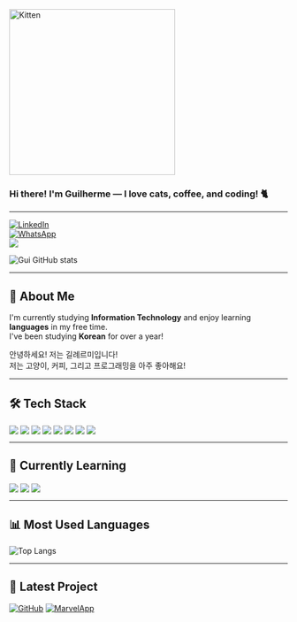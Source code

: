 <img alt="Kitten" src="https://i.pinimg.com/enabled_lo/564x/32/be/57/32be5713ce12fae4c80c028d75710129.jpg" width="300"/>

### Hi there! I'm Guilherme — I love cats, coffee, and coding! 🐈

---

[![LinkedIn](https://img.shields.io/badge/LinkedIn-0077B5?style=for-the-badge&logo=linkedin&logoColor=white)](https://linkedin.com/in/guilherme-jrodrigues)  
[![WhatsApp](https://img.shields.io/badge/WhatsApp-25D366?style=for-the-badge&logo=whatsapp&logoColor=white)](https://wa.me/12991857311)  
<a href="mailto:josrodriguesguilherme@gmail.com"><img src="https://img.shields.io/badge/Gmail-D14836?style=for-the-badge&logo=gmail&logoColor=white"></a>

![Gui GitHub stats](https://github-readme-stats.vercel.app/api?username=guirdgrs&show_icons=true&theme=synthwave)

---

## 🧠 About Me

I'm currently studying **Information Technology** and enjoy learning **languages** in my free time.  
I've been studying **Korean** for over a year!

안녕하세요! 저는 길례르미입니다!  
저는 고양이, 커피, 그리고 프로그래밍을 아주 좋아해요!

---

## 🛠️ Tech Stack

<div style="display: inline_block">
  <img align="center" src="https://img.shields.io/badge/C%23-239120?style=for-the-badge&logo=c-sharp&logoColor=white" />
  <img align="center" src="https://img.shields.io/badge/HTML-239120?style=for-the-badge&logo=html5&logoColor=white" />
  <img align="center" src="https://img.shields.io/badge/CSS-239120?style=for-the-badge&logo=css3&logoColor=white" />
  <img align="center" src="https://img.shields.io/badge/JavaScript-F7DF1E?style=for-the-badge&logo=javascript&logoColor=black" />
  <img align="center" src="https://img.shields.io/badge/PHP-777BB4?style=for-the-badge&logo=php&logoColor=white" />
  <img align="center" src="https://img.shields.io/badge/Bootstrap-563D7C?style=for-the-badge&logo=bootstrap&logoColor=white" />
  <img align="center" src="https://img.shields.io/badge/MySQL-00000F?style=for-the-badge&logo=mysql&logoColor=white" />
  <img align="center" src="https://img.shields.io/badge/WordPress-21759B?style=for-the-badge&logo=wordpress&logoColor=white" />
</div>

---

## 🚧 Currently Learning

<div style="display: inline_block">
  <img align="center" src="https://img.shields.io/badge/React-20232A?style=for-the-badge&logo=react&logoColor=61DAFB" />
  <img align="center" src="https://img.shields.io/badge/Laravel-FF2D20?style=for-the-badge&logo=laravel&logoColor=white" />
  <img align="center" src="https://img.shields.io/badge/Node.js-339933?style=for-the-badge&logo=node.js&logoColor=white" />
</div>

---

## 📊 Most Used Languages

![Top Langs](https://github-readme-stats.vercel.app/api/top-langs/?username=guirdgrs&layout=compact)

---

## 🚀 Latest Project

[![GitHub](https://img.shields.io/badge/GitHub-100000?style=for-the-badge&logo=github&logoColor=white)](https://github.com/guirdgrs/MedTime)
[![MarvelApp](https://img.shields.io/badge/MarvelApp-1FB6FF.svg?style=for-the-badge&logo=MarvelApp&logoColor=white)](https://marvelapp.com/prototype/fdd7jc6)
